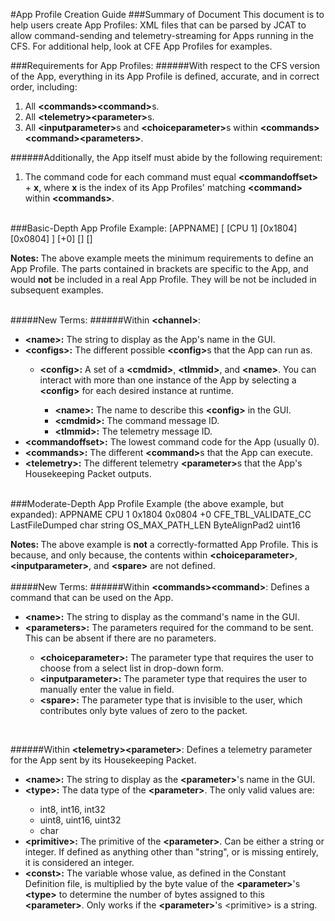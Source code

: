 #App Profile Creation Guide
###Summary of Document 
This document is to help users create App Profiles: XML files that can be parsed by JCAT to allow command-sending and telemetry-streaming for Apps running in the CFS. For additional help, look at CFE App Profiles for examples.
<br>

###Requirements for App Profiles:
######With respect to the CFS version of the App, everything in its App Profile is defined, accurate, and in correct order, including:
1. All <strong>&lt;commands&gt;&lt;command&gt;</strong>s.
2. All <strong>&lt;telemetry&gt;&lt;parameter&gt;</strong>s.
3. All <strong>&lt;inputparameter&gt;</strong>s and <strong>&lt;choiceparameter&gt;</strong>s within <strong>&lt;commands&gt;&lt;command&gt;&lt;parameters&gt;</strong>.

######Additionally, the App itself must abide by the following requirement:
1. The command code for each command must equal <strong>&lt;commandoffset&gt;</strong> + <strong>x</strong>, where <strong>x</strong> is the index of its App Profiles' matching <strong>&lt;command&gt;</strong> within <strong>&lt;commands&gt;</strong>.

<br>
###Basic-Depth App Profile Example:
	<?xml version="1.0" encoding="UTF-8"?>
	<channel>
		<name>[APPNAME]</name>
		<configs>
			[<config>
				<name>[CPU 1]</name>
				<cmdmid>[0x1804]</cmdmid>
				<tlmmid>[0x0804]</tlmmid>
			</config>]
		</configs>
		<commandoffset>[+0]</commandoffset>
		<commands>[]</commands>
		<telemetry>[]</telemetry>
	</channel>

<strong>Notes: </strong>The above example meets the minimum requirements to define an App Profile. The parts contained in brackets are specific to the App, and would <strong>not</strong> be included in a real App Profile. They will be not be included in subsequent examples.
<br>
<br>

#####New Terms:
######Within <strong>&lt;channel&gt;</strong>:
<ul>
	<li><strong>&lt;name&gt;:</strong> The string to display as the App's name in the GUI.</li>
	<li><strong>&lt;configs&gt;:</strong> The different possible <strong>&lt;config&gt;</strong>s that the App can run as.</li>
	<ul>
		<li><strong>&lt;config&gt;:</strong> A set of a <strong>&lt;cmdmid&gt;</strong>, <strong>&lt;tlmmid&gt;</strong>, and <strong>&lt;name&gt;</strong>. You can interact with more than one instance of the App by selecting a <strong>&lt;config&gt;</strong> for each desired instance at runtime.</li>
		<ul>
			<li><strong>&lt;name&gt;:</strong> The name to describe this <strong>&lt;config&gt;</strong> in the GUI.</li>
			<li><strong>&lt;cmdmid&gt;:</strong> The command message ID.
			<li><strong>&lt;tlmmid&gt;:</strong> The telemetry message ID.
		</ul>
	</ul>
	<li><strong>&lt;commandoffset&gt;:</strong> The lowest command code for the App (usually 0).</li>
	<li><strong>&lt;commands&gt;:</strong> The different <strong>&lt;command&gt;</strong>s that the App can execute.</li>
	<li><strong>&lt;telemetry&gt;:</strong> The different telemetry <strong>&lt;parameter&gt;</strong>s that the App's Housekeeping Packet outputs.</li>
</ul>
<br>
###Moderate-Depth App Profile Example (the above example, but expanded):
	<?xml version="1.0" encoding="UTF-8"?>
	<channel>
		<name>APPNAME</name>
		<configs>
			<config>
				<name>CPU 1</name>
				<cmdmid>0x1804</cmdmid>
				<tlmmid>0x0804</tlmmid>
			</config>
		</configs>
		<commandoffset>+0</commandoffset>
		<commands>
			<command>
				<name>CFE_TBL_VALIDATE_CC</name>
				<parameters> 					
					<choiceparameter></choiceparameter>
					<inputparameter></inputparameter>
					<spare></spare>
				</parameters>
			</command>
		</commands>
		<telemetry>
			<parameter>
				<name>LastFileDumped</name>
				<type>char</type>
				<primitive>string</primitive>
				<const>OS_MAX_PATH_LEN</const>
			</parameter>
			<parameter>
				<name>ByteAlignPad2</name>
				<type>uint16</type>
			</parameter>	
		</telemetry>
	</channel>

<strong>Notes: </strong>The above example is <strong>not</strong> a correctly-formatted App Profile. This is because, and only because, the contents within <strong>&lt;choiceparameter&gt;</strong>, <strong>&lt;inputparameter&gt;</strong>, and <strong>&lt;spare&gt;</strong> are not defined.
<br>
<br>
#####New Terms:
######Within <strong>&lt;commands&gt;&lt;command&gt;</strong>: Defines a command that can be used on the App.
<ul>
	<li><strong>&lt;name&gt;:</strong> The string to display as the command's name in the GUI.</li>
	<li><strong>&lt;parameters&gt;:</strong> The parameters required for the command to be sent. This can be absent if there are no parameters.</li>
	<ul>
		<li><strong>&lt;choiceparameter&gt;:</strong> The parameter type that requires the user to choose from a select list in drop-down form.</li>
		<li><strong>&lt;inputparameter&gt;:</strong> The parameter type that requires the user to manually enter the value in field.</li>
		<li><strong>&lt;spare&gt;:</strong> The parameter type that is invisible to the user, which contributes only byte values of zero to the packet.</li>
	</ul>
</ul>
<br>

######Within <strong>&lt;telemetry&gt;&lt;parameter&gt;</strong>: Defines a telemetry parameter for the App sent by its Housekeeping Packet.
<ul>
	<li><strong>&lt;name&gt;:</strong> The string to display as the <strong>&lt;parameter&gt;</strong>'s name in the GUI.</li>
	<li><strong>&lt;type&gt;:</strong> The data type of the <strong>&lt;parameter&gt;</strong>. The only valid values are:</li>
	<ul>
		<li>int8, int16, int32</li>
		<li>uint8, uint16, uint32</li>
		<li>char</li>
	</ul>
	<li><strong>&lt;primitive&gt;:</strong> The primitive of the <strong>&lt;parameter&gt;</strong>. Can be either a string or integer. If defined as anything other than "string", or is missing entirely, it is considered an integer.</li>
	<li><strong>&lt;const&gt;:</strong> The variable whose value, as defined in the Constant Definition file, is multiplied by the byte value of the <strong>&lt;parameter&gt;</strong>'s <strong>&lt;type&gt;</strong> to determine the number of bytes assigned to this <strong>&lt;parameter&gt;</strong>. Only works if the <strong>&lt;parameter&gt;</strong>'s </strong>&lt;primitive&gt;</strong> is a string.</li>
</ul>
<br>
